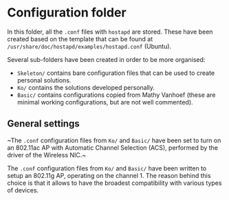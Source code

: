 # Configuration folder
In this folder, all the `.conf` files with `hostapd` are stored.
These have been created based on the template that can be found at `/usr/share/doc/hostapd/examples/hostapd.conf` (Ubuntu).

Several sub-folders have been created in order to be more organised:
- `Skeleton/` contains bare configuration files that can be used to create personal solutions.
- `Ko/` contains the solutions developed personally.
- `Basic/` contains configurations copied from Mathy Vanhoef (these are minimal working configurations, but are not well commented).

## General settings
~The `.conf` configuration files from `Ko/` and `Basic/` have been set to turn on an 802.11ac AP with Automatic Channel Selection (ACS), performed by the driver of the Wireless NIC.~

The `.conf` configuration files from `Ko/` and `Basic/` have been written to setup an 802.11g AP, operating on the channel 1. The reason behind this choice is that it allows to have the broadest compatibility with various types of devices.
